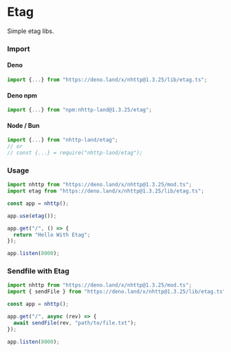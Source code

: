 # Etag
Simple etag libs.

### Import
#### Deno
```ts
import {...} from "https://deno.land/x/nhttp@1.3.25/lib/etag.ts";
```
#### Deno npm
```ts
import {...} from "npm:nhttp-land@1.3.25/etag";
```
#### Node / Bun
```ts
import {...} from "nhttp-land/etag";
// or
// const {...} = require("nhttp-land/etag");
```

### Usage
```ts
import nhttp from "https://deno.land/x/nhttp@1.3.25/mod.ts";
import etag from "https://deno.land/x/nhttp@1.3.25/lib/etag.ts";

const app = nhttp();

app.use(etag());

app.get("/", () => {
  return "Hello With Etag";
});

app.listen(8000);
```

### Sendfile with Etag
```ts
import nhttp from "https://deno.land/x/nhttp@1.3.25/mod.ts";
import { sendFile } from "https://deno.land/x/nhttp@1.3.25/lib/etag.ts";

const app = nhttp();

app.get("/", async (rev) => {
  await sendFile(rev, "path/to/file.txt");
});

app.listen(8000);
```